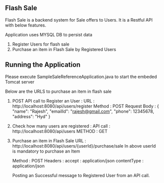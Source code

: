 Flash Sale
--------------------------------------------
Flash Sale is a backend system for Sale offers to Users. It is a Restful API with below features.

Application uses MYSQL DB to persist data 

1. Register Users for flash sale
2. Purchase an item in Flash Sale by Registered Users

Running  the Application 
---------------------------------------------
Please execute SampleSaleReferenceApplication.java to start the embeded Tomcat server

Below are the URLS to purchase an item in flash sale

1. POST API call to Register an User :
    URL : http://localhost:8080/api/users/register
    Method : POST
    Request Body : {
                      "name": "Rajesh",
                      "emailId": "rajesh@gmail.com",
                      "phone": 12345678,
                      "address": "Hyd"
                  }
                  
 2. Check how many users are registered :
    API call : http://localhost:8080/api/users
    METHOD :   GET
    
    
 3. Purchase an item in Flash Sale 
    URL : http://localhost:8080/api/users/{userId}/purchase/sale
          In above userId is mandatory to purchase an Item
          
     Method : POST
     Headers : accept : application/json
               contentType : application/json
               
     Posting an Successful message to Registered User from an API call.
     
    
